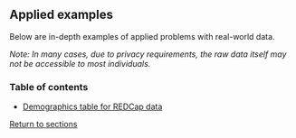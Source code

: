 ## Applied examples

Below are in-depth examples of applied problems with real-world data.

*Note: In many cases, due to privacy requirements, the raw data itself may not be accessible to most individuals.*

### Table of contents

* [Demographics table for REDCap data](C07_P001_Demographics_table.md)

[Return to sections](C00_P002_Chapters.md)
